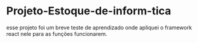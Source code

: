 # Projeto-Estoque-de-inform-tica
esse projeto foi um breve teste de aprendizado onde apliquei o framework react nele para as funções funcionarem.
